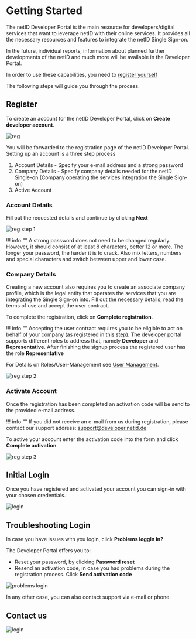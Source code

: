 # Getting Started

The netID Developer Portal is the main resource for developers/digital services that want to leverage netID with their online services. It provides all the necessary resources and features to integrate the netID Single Sign-on. 

In the future, individual reports, information about planned further developments of the netID and much more will be available in the Developer Portal.

In order to use these capabilities, you need to <a href="https://developer.netid.de" target="_blank">register yourself</a>

The following steps will guide you through the process.
## Register
To create an account for the netID Developer Portal, click on **Create developer account**.

![reg](../images/devportal/netid_dev_portal_start_page.png)

You will be forwarded to the registration page of the netID Developer Portal. Setting up an account is a three step process 

1. Account Details - Specify your e-mail address and a strong password
2. Company Details - Specify company details needed for the netID Single-on (Company operating the services integration the Single Sign-on)
3. Active Account 

### Account Details
Fill out the requested details and continue by clicking **Next**

![reg step 1](../images/devportal/netid_dev_portal_register_step_one.png)


!!! info  ""
    A strong password does not need to be changed regularly. However, it should consist of at least 8 characters, better 12 or more. The longer your password, the harder it is to crack. Also mix letters, numbers and special characters and switch between upper and lower case.

### Company Details

Creating a new account also requires you to create an associate company profile, which is the legal entity that operates the services that you are integrating the Single Sign-on into. Fill out the necessary details, read the terms of use and accept the user contract.

To complete the registration, click on **Complete registration**.

!!! info  ""
    Accepting the user contract requires you to be eligible to act on behalf of your company (as registered in this step). The developer portal supports different roles to address that, namely **Developer** and **Representative**. After finishing the signup process the registered user has the role **Representative**

For Details on Roles/User-Management see [User Management][1].

[1]: tutorial/users.md

![reg step 2](../images/devportal/netid_dev_portal_register_step_two.png)

### Activate Account

Once the  registration has been completed an activation code will be send to the provided e-mail address.

!!! info ""
    If you did not receive an e-mail from us during registration, please contact our support address: support@developer.netid.de

To active your account enter the activation code into the form and click **Complete activation**.

![reg step 3](../images/devportal/netid_dev_portal_register_step_three.png)

## Initial Login

Once you have registered and activated your account you can sign-in with your chosen credentials.

![login](../images/devportal/netid_dev_portal_login.png)


## Troubleshooting Login

In case you have issues with you login, click **Problems loggin in?**

The Developer Portal offers you to:

- Reset your password, by clicking **Password reset**
- Resend an activation code, in case you had problems during the registration process. Click **Send activation code**

![problems login](../images/devportal/netid_dev_portal_problems_login.png)

In any other case, you can also contact support via e-mail or phone.

## Contact us

![login](../images/devportal/netid_dev_portal_contact_us.png)
